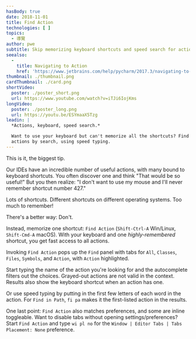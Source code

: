 ```yaml
---
hasBody: true
date: 2018-11-01
title: Find Action
technologies: [ ]
topics:
  - 導覽
author: pwe
subtitle: Skip memorizing keyboard shortcuts and speed search for actions instead.
seealso:
  - 
    title: Navigating to Action
    href: 'https://www.jetbrains.com/help/pycharm/2017.3/navigating-to-action.html#Navigate_to_Action.xml'
thumbnail: ./thumbnail.png
cardThumbnail: ./card.png
shortVideo:
  poster: ./poster_short.png
  url: https://www.youtube.com/watch?v=iTJi6IojKms
longVideo:
  poster: ./poster_long.png
  url: https://youtu.be/ESYmaaX5Tzg
leadin: |
  *Actions, keyboard, speed search.*

  Want to use your keyboard but can't memorize all the shortcuts? Find
  actions by search, using speed typing.
---
```


This is it, the biggest tip.

Our IDEs have an incredible number of useful actions, with many bound to keyboard shortcuts. You often discover one and think "That would be so useful!" But you then realize: "I don't want to use my mouse and I'll never remember shortcut number 427."

Lots of shortcuts. Different shortcuts on different operating systems. Too much to remember!

There's a better way: Don't.

Instead, memorize one shortcut: `Find Action` (`Shift-Ctrl-A` Win/Linux, `Shift-Cmd-A` macOS). With your keyboard and one *highly-remembered* shortcut, you get fast access to all actions.

Invoking `Find Action` pops up the `Find` panel with tabs for `All`, `Classes`, `Files`, `Symbols`, and `Action`, with `Action` highlighted.

Start typing the name of the action you're looking for and the autocomplete filters out the choices. Grayed-out actions are not valid in the context. Results also show the keyboard shortcut when an action has one.

Or use speed typing by putting in the first few letters of each word in the action. For `Find in Path`, `fi pa` makes it the first-listed action in the results.

One last point: `Find Action` also matches preferences, and some are inline toggleable. Want to disable tabs without opening settings/preferences? Start `Find Action` and type `wi pl no` for the `Window | Editor Tabs | Tabs Placement: None` preference.
